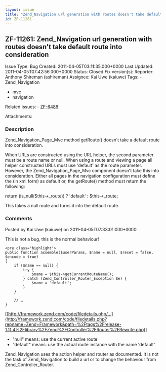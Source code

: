 ```yaml
---
layout: issue
title: "Zend_Navigation url generation with routes doesn't take default route into consideration"
id: ZF-11261
---
```


ZF-11261: Zend\_Navigation url generation with routes doesn't take default route into consideration
---------------------------------------------------------------------------------------------------

 Issue Type: Bug Created: 2011-04-05T03:11:35.000+0000 Last Updated: 2011-04-05T07:42:56.000+0000 Status: Closed Fix version(s): 
 Reporter:  Anthony Shireman (ashireman)  Assignee:  Kai Uwe (kaiuwe)  Tags: - Zend\_Navigation
- mvc
- navigation
 
 Related issues: - [ZF-6486](/issues/browse/ZF-6486)
 
 Attachments: 
### Description

Zend\_Navigation\_Page\_Mvc method getRoute() doesn't take a default route into consideration.

When URLs are constructed using the URL helper, the second parameter must be a route name or null. When using a route and viewing a page all helper constructed URLs must use 'default' as the route parameter. However, the Zend\_Navigation\_Page\_Mvc component doesn't take this into consideration. Either all pages in the navigation configuration must define the (in xml form) as default or, the getRoute() method must return the following:

return (is\_null($this->\_route)) ? 'default' : $this->\_route;

This takes a null route and turns it into the default route.

 

 

### Comments

Posted by Kai Uwe (kaiuwe) on 2011-04-05T07:33:01.000+0000

This is not a bug, this is the normal behaviour!

 
    <pre class="highlight">
    public function assemble($userParams, $name = null, $reset = false, $encode = true)
    {
        if ($name == null) {
            try {
                $name = $this->getCurrentRouteName();
            } catch (Zend_Controller_Router_Exception $e) {
                $name = 'default';
            }
        }
    
        // …
    }


[[http://framework.zend.com/code/filedetails.php/…](http://framework.zend.com/code/filedetails.php?repname=Zend+Framework&path=%2Ftags%2Frelease-1.11.4%2Flibrary%2FZend%2FController%2FRouter%2FRewrite.php)]

- "null" means: use the current active route
- "default" means: use the actual route instance with the name 'default'

Zend\_Navigation uses the action helper and router as documented. It is not the task of Zend\_Navigation to build a url or to change the behaviour from Zend\_Controller\_Router.

 

 